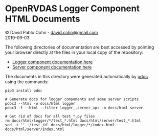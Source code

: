 # OpenRVDAS Logger Component HTML Documents
© David Pablo Cohn - david.cohn@gmail.com  
2019-09-03

The following directories of documentation are best accessed by pointing your browser directly at
the files in your local copy of the repository:

 - [Logger component documentation here](logger/index.html)
 - [Server component documentation here](server/index.html)

The documents in this directory were generated automatically by [pdoc](https://pdoc3.github.io/pdoc/) using the commands:

```
pip3 install pdoc

# Generate docs for logger components and some server scripts
pdoc3 --html -o docs/html logger
pdoc3 -f --html --filter logger_,server_api -o docs/html server

# Get rid of docs for all test_*.py files
rm docs/html/logger/*/test_*.html docs/html/server/test_*.html
sed -i '' '/test_/d' docs/html/logger/*/index.html docs/html/server/index.html
```
